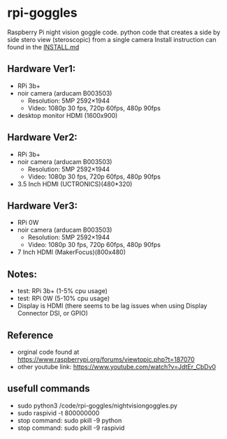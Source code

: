 # rpi-goggles
Raspberry Pi night vision goggle code. python code that creates a side by side stero view (steroscopic) from a single camera
Install instruction can found in the [INSTALL.md](INSTALL.md)

## Hardware Ver1:
- RPi 3b+ 
- noir camera (arducam B003503)
  - Resolution: 5MP 2592×1944
  - Video: 1080p 30 fps, 720p 60fps, 480p 90fps
- desktop monitor HDMI (1600x900)

## Hardware Ver2:
- RPi 3b+
- noir camera (arducam B003503)
  - Resolution: 5MP 2592×1944
  - Video: 1080p 30 fps, 720p 60fps, 480p 90fps
- 3.5 Inch HDMI (UCTRONICS)(480*320)

## Hardware Ver3:
- RPi 0W
- noir camera (arducam B003503)
  - Resolution: 5MP 2592×1944
  - Video: 1080p 30 fps, 720p 60fps, 480p 90fps
-  7 Inch HDMI (MakerFocus)(800x480)

## Notes:
- test: RPi 3b+ (1-5% cpu usage)
- test: RPi 0W (5-10% cpu usage)
- Display is HDMI (there seems to be lag issues when using Display Connector DSI, or GPIO)

## Reference
- orginal code found at https://www.raspberrypi.org/forums/viewtopic.php?t=187070
- other youtube link: https://www.youtube.com/watch?v=JdtEr_CbDv0

## usefull commands
- sudo python3 /code/rpi-goggles/nightvisiongoggles.py
- sudo raspivid -t 800000000
- stop command: sudo pkill -9 python
- stop command: sudo pkill -9 raspivid
